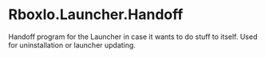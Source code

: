 # Rboxlo.Launcher.Handoff

Handoff program for the Launcher in case it wants to do stuff to itself. Used for uninstallation or launcher updating.